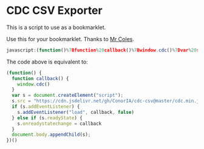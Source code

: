 # CDC CSV Exporter

This is a script to use as a bookmarklet. 

Use this for your bookmarklet. Thanks to [Mr Coles](https://mrcoles.com/bookmarklet/).

```javascript
javascript:(function()%7Bfunction%20callback()%7Bwindow.cdc()%7Dvar%20s%3Ddocument.createElement(%22script%22)%3Bs.src%3D%22https%3A%2F%2Fcdn.jsdelivr.net%2Fgh%2FConorIA%2Fcdc-csv%40master%2Fcdc.min.js%22%3Bif(s.addEventListener)%7Bs.addEventListener(%22load%22%2Ccallback%2Cfalse)%7Delse%20if(s.readyState)%7Bs.onreadystatechange%3Dcallback%7Ddocument.body.appendChild(s)%3B%7D)()
```

The code above is equivalent to: 

```javascript
(function() {
  function callback() {
    window.cdc()
  }
  var s = document.createElement("script");
  s.src = "https://cdn.jsdelivr.net/gh/ConorIA/cdc-csv@master/cdc.min.js";
  if (s.addEventListener) {
    s.addEventListener("load", callback, false)
  } else if (s.readyState) {
    s.onreadystatechange = callback
  }
  document.body.appendChild(s);
})()
```